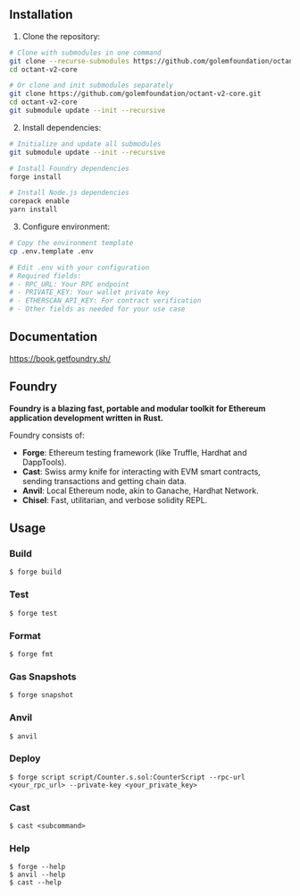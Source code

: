 ## Installation

1. Clone the repository:

```bash
# Clone with submodules in one command
git clone --recurse-submodules https://github.com/golemfoundation/octant-v2-core.git
cd octant-v2-core

# Or clone and init submodules separately
git clone https://github.com/golemfoundation/octant-v2-core.git
cd octant-v2-core
git submodule update --init --recursive
```

2. Install dependencies:

```bash
# Initialize and update all submodules
git submodule update --init --recursive

# Install Foundry dependencies
forge install

# Install Node.js dependencies
corepack enable
yarn install
```

3. Configure environment:

```bash
# Copy the environment template
cp .env.template .env

# Edit .env with your configuration
# Required fields:
# - RPC_URL: Your RPC endpoint
# - PRIVATE_KEY: Your wallet private key
# - ETHERSCAN_API_KEY: For contract verification
# - Other fields as needed for your use case
```

## Documentation

https://book.getfoundry.sh/

## Foundry

**Foundry is a blazing fast, portable and modular toolkit for Ethereum application development written in Rust.**

Foundry consists of:

- **Forge**: Ethereum testing framework (like Truffle, Hardhat and DappTools).
- **Cast**: Swiss army knife for interacting with EVM smart contracts, sending transactions and getting chain data.
- **Anvil**: Local Ethereum node, akin to Ganache, Hardhat Network.
- **Chisel**: Fast, utilitarian, and verbose solidity REPL.

## Usage

### Build

```shell
$ forge build
```

### Test

```shell
$ forge test
```

### Format

```shell
$ forge fmt
```

### Gas Snapshots

```shell
$ forge snapshot
```

### Anvil

```shell
$ anvil
```

### Deploy

```shell
$ forge script script/Counter.s.sol:CounterScript --rpc-url <your_rpc_url> --private-key <your_private_key>
```

### Cast

```shell
$ cast <subcommand>
```

### Help

```shell
$ forge --help
$ anvil --help
$ cast --help
```
